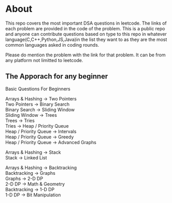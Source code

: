 # About 

This repo covers the most important DSA questions in leetcode.
The links of each problem are provided in the code of the problem.
This is a public repo and anyone can contribute questions based on type to this repo in whatever language(C,C++,Python,JS,Java)in the list they want to as they are the most common languages asked in coding rounds.

Please do mention the problem with the link for that problem. It can be from any platform not limitted to leetcode.

 ## The Apporach for any beginner

Basic Questions For Beginners

Arrays & Hashing → Two Pointers  
Two Pointers → Binary Search  
Binary Search → Sliding Window  
Sliding Window → Trees  
Trees → Tries  
Tries → Heap / Priority Queue  
Heap / Priority Queue → Intervals  
Heap / Priority Queue → Greedy  
Heap / Priority Queue → Advanced Graphs  

Arrays & Hashing → Stack  
Stack → Linked List  

Arrays & Hashing → Backtracking  
Backtracking → Graphs  
Graphs → 2-D DP  
2-D DP → Math & Geometry  
Backtracking → 1-D DP  
1-D DP → Bit Manipulation  
